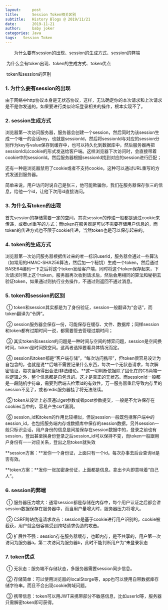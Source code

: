 ```yaml
---
layout:     post
title:      Session Token相关区别
subtitle:   History Blogs @ 2019/11/21
date:       2019-11-21
author:     baby joker
categories:	Java
tags:	Session Token
---
```

　　为什么要有session的出现、session的生成方式、session的弊端

​		为什么会有token出现、token的生成方式、token优点

​		token和session的区别









### 1. 为什么要有session的出现 ##

​		由于网络中http协议本身是无状态协议，这样，无法确定你的本次请求和上次请求是不是你发送的。如果要进行类似论坛登录相关的操作，根本实现不了。

### 2. session生成方式

​		浏览器第一次访问服务器，服务器会创建一个session，然后同时为该session生成一个唯一的会话key，也就是sessionId，然后将sessionId与对应的session分别作为key与value保存到缓存中，也可以持久化到数据库中，然后服务器再把sessionId以cookie的形式发送给客户端。这样浏览器下次访问时，会直接带着cookie中的sessionId。然后服务器根据sessionId找到对应的session进行匹配；

​		还有一种是浏览器禁用了cookie或者不支持cookie，这种可以通过URL重写的方式发送到服务器。

​		简单来说，用户访问时说自己是张三，他可能欺骗你，我们在服务器保存张三的信息，给他一个id，让他下次用id直接访问。

### 3. 为什么有token的出现

​		首先session的存储需要一定的空间，其次session的传递一般都是通过cookie来传递，或者url重写的方式；而token在服务器是可以不需要存储用户信息的，而token的传递方式也不限于cookie传递，当然token也是可以保存起来的。

### 4. token的生成方式

​		浏览器第一次访问服务器根据传过来的唯一标识userId，服务器会通过一些算法（如常用的HMAC-SHA256算法，然后加一个秘钥）生成一个token，然后通过BASE64编码一下之后将这个token发给客户端，同时将这个token保存起来，下次请求时带上这个token，服务器再次收到请求后，然后会用相同的算法和秘钥去验证token，如果通过则执行业务操作，不通过则返回不通过消息。

### 5. token和session的区别

​		①	token和session其实都是为了身份验证，session一般翻译为“会话”，而token翻译为“令牌”。

​		②	session服务器会保存一份，可能保存在缓存、文件、数据库；同样session和token都有过期时间一说，都需要管去管理过期时间；

​		③	其实token和session的问题是一种时间与空间的博弈问题，session是空间换时间，token是时间换空间。这两者选择要看具体情况而定。

​		④	session和token都是“客户端存储”，“每次访问携带”，但token很容易设计为自包含的，也就是说**后端不需要记录什么东西，每次一个无状态请求，每次解密验证，每次当场得出合法/非法结论。**这一切判断依据除了固化在的CS两端一些逻辑之外，整个信息都是自包含的。这才是真正的无状态。而sessionId一般都是一段随机字符串，需要到后端去检索id的有效性。万一服务器重启导致内存里的session不见了，或者redis服务器挂了将无法继续。

​		⑤	token从设计上必须通过get参数或者post参数提交，一般是不允许保存在cookies当中的，容易产生csrf漏洞。

​		⑥	session_id和token的作用比较相似，但说session一般既包括客户端中的session_id，也包括服务端内存或数据库中保存的session数据，另外session一般只标识会话，用户身份的信息是间接保存在session数据中的，登录之前也有session，登出甚至换身份登录之后session_id可以保持不变，而token一般跟用户身份有一一对应关系，登出之后token就失效

​		**session方案：**发你一个身份证，上面只有一个id。每次办事去后台查询id是否有效。

​		**token方案：**发你一张加密身份证，上面都是信息。拿出卡片即意味着“自己人”。

### 6. session的弊端

​		①	服务器压力增大：通常session都是存储在内存中，每个用户认证之后都会讲session数据保存在服务器中，而当用户量增大时，服务器压力将增大。

​		②	CSRF跨站伪造请求攻击：session是基于cookie进行用户识别的，cookie被截获，用户就会很容易受到跨站请求伪造的攻击。

​		③	扩展性不强：session存在服务器缓存，也即内存，是不共享的，用户第一次访问为服务器a，第二次访问为服务器b，此时不能判断用户为“未登录状态

### 7. token优点

​		①	无状态：服务端不存储状态，多服务器需要session同步信息。

​		②	存储简单：可以使用浏览器的localStorge等，app也可以使用自带数据库存储字符串。而且不会出现cookie跨域问题。

​		③	携带信息：token可以用JWT来携带部分不敏感信息，比如userId等，服务器只需解密token即可获得。